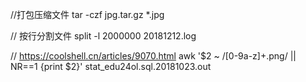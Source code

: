 //打包压缩文件
tar -czf jpg.tar.gz *.jpg

// 按行分割文件
split -l 2000000 20181212.log 

// https://coolshell.cn/articles/9070.html
awk '$2 ~ /[0-9a-z]+.png/ || NR==1 {print $2}' stat_edu24ol.sql.20181023.out
